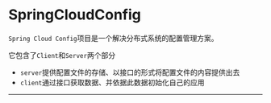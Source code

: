 # SpringCloudConfig
`Spring Cloud Config`项目是一个解决分布式系统的配置管理方案。

它包含了`Client`和`Server`两个部分
- `server`提供配置文件的存储、以接口的形式将配置文件的内容提供出去
- `client`通过接口获取数据、并依据此数据初始化自己的应用


----
